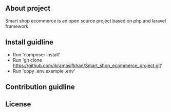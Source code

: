 ## About project

Smart shop ecommerce is an open source project based on php and laravel framework

## Install guidline
- Run 'composer install'
- Run 'git clone https://github.com/ikramasifkhan/Smart_shop_ecommerce_project.git'
- Run 'copy .env.example .env'


## Contribution guidline

## License
